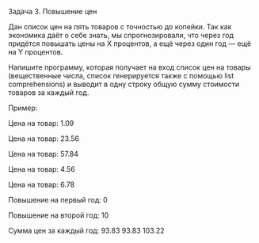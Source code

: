 Задача 3. Повышение цен

Дан список цен на пять товаров с точностью до копейки. Так как экономика даёт о себе знать, мы спрогнозировали, что через год придётся повышать цены на X процентов, а ещё через один год — ещё на Y процентов.

Напишите программу, которая получает на вход список цен на товары (вещественные числа, список генерируется также с помощью list comprehensions) и выводит в одну строку общую сумму стоимости товаров за каждый год.


Пример: 

Цена на товар: 1.09

Цена на товар: 23.56

Цена на товар: 57.84

Цена на товар: 4.56

Цена на товар: 6.78

Повышение на первый год: 0

Повышение на второй год: 10

Сумма цен за каждый год: 93.83 93.83 103.22
